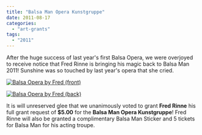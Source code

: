 ```yaml
---
title: "Balsa Man Opera Kunstgruppe"
date: 2011-08-17
categories: 
  - "art-grants"
tags: 
  - "2011"
---
```


After the huge success of last year's first Balsa Opera, we were overjoyed to receive notice that Fred Rinne is bringing his magic back to Balsa Man 2011! Sunshine was so touched by last year's opera that she cried.

[![Balsa Opera by Fred (front)](/images/CCI00003.jpg "Balsa Opera by Fred (front)")](https://balsaman.org/wp-content/uploads/2011/08/CCI00003.jpg)

[![Balsa Opera by Fred (back)](/images/CCI00002.jpg "Balsa Opera by Fred (back)")](https://balsaman.org/wp-content/uploads/2011/08/CCI00002.jpg)

It is will unreserved glee that we unanimously voted to grant **Fred Rinne** his full grant request of **$5.00** for the **Balsa Man Opera Kunstgruppe**! Fred Rinne will also be granted a complimentary Balsa Man Sticker and 5 tickets for Balsa Man for his acting troupe.

